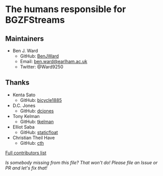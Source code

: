 # The humans responsible for BGZFStreams

## Maintainers
- Ben J. Ward
  - GitHub: [BenJWard](https://github.com/BenJWard)
  - Email: ben.ward@earlham.ac.uk
  - Twitter: @Ward9250

## Thanks
- Kenta Sato
  - GitHub: [bicycle1885](https://github.com/bicycle1885)
- D.C. Jones
  - GitHub: [dcjones](https://github.com/dcjones)
- Tony Kelman
  - GitHub: [tkelman](https://github.com/tkelman)
- Elliot Saba
  - GitHub: [staticfloat](https://github.com/staticfloat)
- Christian Theil Have
  - GitHub: [cth](https://github.com/cth)

[Full contributors list](https://github.com/BioJulia/BioAlignments.jl/graphs/contributors)

_Is somebody missing from this file? That won't do! Please file an Issue or PR and let's fix that!_